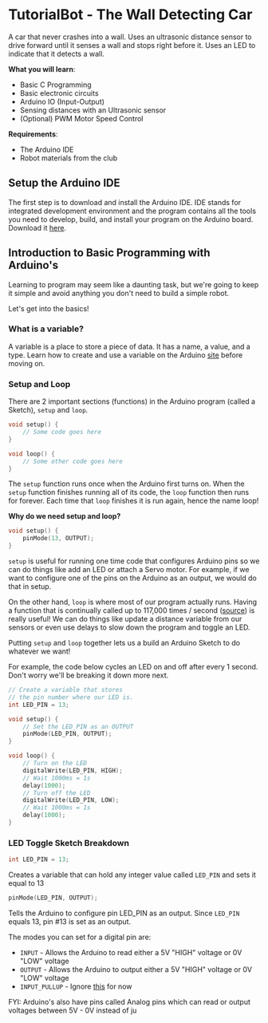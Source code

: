 # TutorialBot - The Wall Detecting Car

A car that never crashes into a wall. Uses an ultrasonic distance sensor to drive forward until it senses a wall and stops right before it. Uses an LED to indicate that it detects a wall.

**What you will learn**:
 - Basic C Programming
 - Basic electronic circuits
 - Arduino IO (Input-Output)
 - Sensing distances with an Ultrasonic sensor
 - (Optional) PWM Motor Speed Control

**Requirements**:
- The Arduino IDE 
- Robot materials from the club

## Setup the Arduino IDE
The first step is to download and install the Arduino IDE. IDE stands for integrated development environment and the program contains all the tools you need to develop, build, and install your program on the Arduino board. Download it [here](https://www.arduino.cc/en/main/software).

## Introduction to Basic Programming with Arduino's
Learning to program may seem like a daunting task, but we're going to keep it simple and avoid anything you don't need to build a simple robot. 

Let's get into the basics!

### What is a variable?
A variable is a place to store a piece of data. It has a name, a value, and a type.
Learn how to create and use a variable on the Arduino [site](https://www.arduino.cc/en/Tutorial/Variables) before moving on.

### Setup and Loop
There are 2 important sections (functions) in the Arduino program (called a Sketch), `setup` and `loop`. 

```c
void setup() {
	// Some code goes here
}

void loop() {
	// Some other code goes here
}
```

The `setup` function runs once when the Arduino first turns on. When the `setup` function finishes running all of its code, the `loop` function then runs for forever.  Each time that `loop` finishes it is run again, hence the name loop!

**Why do we need setup and loop?**
```c
void setup() {
	pinMode(13, OUTPUT);
}
```
`setup` is useful for running one time code that configures Arduino pins so we can do things like add an LED or attach a Servo motor. For example, if we want to configure one of the pins on the Arduino as an output, we would do that in setup.

On the other hand, `loop` is where most of our program actually runs. Having a function that is continually called up to 117,000 times / second ([source](https://learn.sparkfun.com/blog/1687)) is really useful! We can do things like update a distance variable from our sensors or even use delays to slow down the program and toggle an LED.

Putting `setup` and `loop` together lets us a build an Arduino Sketch to do whatever we want!

For example, the code below cycles an LED on and off after every 1 second. Don't worry we'll be breaking it down more next.

```c
// Create a variable that stores
// the pin number where our LED is.
int LED_PIN = 13;

void setup() {
	// Set the LED_PIN as an OUTPUT
	pinMode(LED_PIN, OUTPUT);
}

void loop() {
	// Turn on the LED
	digitalWrite(LED_PIN, HIGH);
	// Wait 1000ms = 1s
	delay(1000);
	// Turn off the LED
	digitalWrite(LED_PIN, LOW);
	// Wait 1000ms = 1s
	delay(1000);
}
```
### LED Toggle Sketch Breakdown
```c
int LED_PIN = 13;
```
Creates a variable that can hold any integer value called `LED_PIN` and sets it equal to 13
&nbsp;
```c
pinMode(LED_PIN, OUTPUT);
```

Tells the Arduino to configure pin LED_PIN as an output. Since `LED_PIN` equals 13, pin #13 is set as an output.

The modes you can set for a digital pin are: 

 - `INPUT` - Allows the Arduino to read either a 5V "HIGH" voltage or 0V "LOW" voltage
 - `OUTPUT` - Allows the Arduino to output either a 5V "HIGH" voltage or 0V "LOW" voltage
 - `INPUT_PULLUP` - Ignore [this](https://www.arduino.cc/en/Tutorial/DigitalPins) for now

FYI: Arduino's also have pins called Analog pins which can read or output voltages between 5V - 0V instead of ju


<!--stackedit_data:
eyJoaXN0b3J5IjpbLTEzODk1ODcxNzEsMTUwNTMyODgxMyw2MD
kyNzg2MDksLTE0MjAyODI3MTgsMTk5NTc2MzI4NCw5NTMwNjA3
NzMsMTk0MzAwNzU0MywtODA2MzQ0ODA4LDk4NDkzMDE4NV19
-->